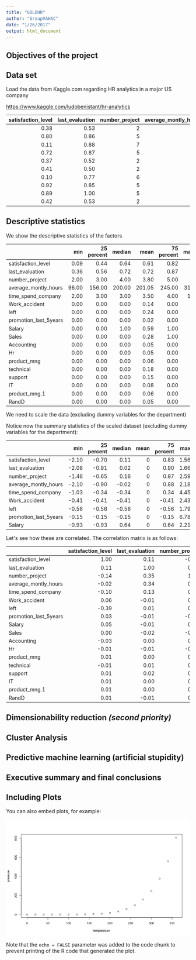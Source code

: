 ```yaml
---
title: "GOLDHR"
author: "GroupVAHAC"
date: "1/26/2017"
output: html_document
---
```







 


## Objectives of the project


## Data set
Load the data from Kaggle.com regarding HR analytics in a major US company

https://www.kaggle.com/ludobenistant/hr-analytics






| satisfaction_level| last_evaluation| number_project| average_montly_hours| time_spend_company| Work_accident| left| promotion_last_5years| Salary| Sales| Accounting| Hr| product_mng| technical| support| IT| product_mng.1| RandD|
|------------------:|---------------:|--------------:|--------------------:|------------------:|-------------:|----:|---------------------:|------:|-----:|----------:|--:|-----------:|---------:|-------:|--:|-------------:|-----:|
|               0.38|            0.53|              2|                  157|                  3|             0|    1|                     0|      0|     1|          0|  0|           0|         0|       0|  0|             0|     0|
|               0.80|            0.86|              5|                  262|                  6|             0|    1|                     0|      1|     1|          0|  0|           0|         0|       0|  0|             0|     0|
|               0.11|            0.88|              7|                  272|                  4|             0|    1|                     0|      1|     1|          0|  0|           0|         0|       0|  0|             0|     0|
|               0.72|            0.87|              5|                  223|                  5|             0|    1|                     0|      0|     1|          0|  0|           0|         0|       0|  0|             0|     0|
|               0.37|            0.52|              2|                  159|                  3|             0|    1|                     0|      0|     1|          0|  0|           0|         0|       0|  0|             0|     0|
|               0.41|            0.50|              2|                  153|                  3|             0|    1|                     0|      0|     1|          0|  0|           0|         0|       0|  0|             0|     0|
|               0.10|            0.77|              6|                  247|                  4|             0|    1|                     0|      0|     1|          0|  0|           0|         0|       0|  0|             0|     0|
|               0.92|            0.85|              5|                  259|                  5|             0|    1|                     0|      0|     1|          0|  0|           0|         0|       0|  0|             0|     0|
|               0.89|            1.00|              5|                  224|                  5|             0|    1|                     0|      0|     1|          0|  0|           0|         0|       0|  0|             0|     0|
|               0.42|            0.53|              2|                  142|                  3|             0|    1|                     0|      0|     1|          0|  0|           0|         0|       0|  0|             0|     0|

## Descriptive statistics

We show the descriptive statistics of the factors


|                      |   min| 25 percent| median|   mean| 75 percent| max|   std|
|:---------------------|-----:|----------:|------:|------:|----------:|---:|-----:|
|satisfaction_level    |  0.09|       0.44|   0.64|   0.61|       0.82|   1|  0.25|
|last_evaluation       |  0.36|       0.56|   0.72|   0.72|       0.87|   1|  0.17|
|number_project        |  2.00|       3.00|   4.00|   3.80|       5.00|   7|  1.23|
|average_montly_hours  | 96.00|     156.00| 200.00| 201.05|     245.00| 310| 49.94|
|time_spend_company    |  2.00|       3.00|   3.00|   3.50|       4.00|  10|  1.46|
|Work_accident         |  0.00|       0.00|   0.00|   0.14|       0.00|   1|  0.35|
|left                  |  0.00|       0.00|   0.00|   0.24|       0.00|   1|  0.43|
|promotion_last_5years |  0.00|       0.00|   0.00|   0.02|       0.00|   1|  0.14|
|Salary                |  0.00|       0.00|   1.00|   0.59|       1.00|   2|  0.64|
|Sales                 |  0.00|       0.00|   0.00|   0.28|       1.00|   1|  0.45|
|Accounting            |  0.00|       0.00|   0.00|   0.05|       0.00|   1|  0.22|
|Hr                    |  0.00|       0.00|   0.00|   0.05|       0.00|   1|  0.22|
|product_mng           |  0.00|       0.00|   0.00|   0.06|       0.00|   1|  0.24|
|technical             |  0.00|       0.00|   0.00|   0.18|       0.00|   1|  0.39|
|support               |  0.00|       0.00|   0.00|   0.15|       0.00|   1|  0.36|
|IT                    |  0.00|       0.00|   0.00|   0.08|       0.00|   1|  0.27|
|product_mng.1         |  0.00|       0.00|   0.00|   0.06|       0.00|   1|  0.24|
|RandD                 |  0.00|       0.00|   0.00|   0.05|       0.00|   1|  0.22|

We need to scale the data (excluding dummy variables for the department)



Notice now the summary statistics of the scaled dataset (excluding dummy variables for the department):


|                      |   min| 25 percent| median| mean| 75 percent|  max| std|
|:---------------------|-----:|----------:|------:|----:|----------:|----:|---:|
|satisfaction_level    | -2.10|      -0.70|   0.11|    0|       0.83| 1.56|   1|
|last_evaluation       | -2.08|      -0.91|   0.02|    0|       0.90| 1.66|   1|
|number_project        | -1.46|      -0.65|   0.16|    0|       0.97| 2.59|   1|
|average_montly_hours  | -2.10|      -0.90|  -0.02|    0|       0.88| 2.18|   1|
|time_spend_company    | -1.03|      -0.34|  -0.34|    0|       0.34| 4.45|   1|
|Work_accident         | -0.41|      -0.41|  -0.41|    0|      -0.41| 2.43|   1|
|left                  | -0.56|      -0.56|  -0.56|    0|      -0.56| 1.79|   1|
|promotion_last_5years | -0.15|      -0.15|  -0.15|    0|      -0.15| 6.78|   1|
|Salary                | -0.93|      -0.93|   0.64|    0|       0.64| 2.21|   1|

Let's see how these are correlated. The correlation matrix is as follows:


|                      | satisfaction_level| last_evaluation| number_project| average_montly_hours| time_spend_company| Work_accident|  left| promotion_last_5years| Salary| Sales| Accounting|    Hr| product_mng| technical| support|    IT| product_mng.1| RandD|
|:---------------------|------------------:|---------------:|--------------:|--------------------:|------------------:|-------------:|-----:|---------------------:|------:|-----:|----------:|-----:|-----------:|---------:|-------:|-----:|-------------:|-----:|
|satisfaction_level    |               1.00|            0.11|          -0.14|                -0.02|              -0.10|          0.06| -0.39|                  0.03|   0.05|  0.00|      -0.03| -0.01|        0.01|     -0.01|    0.01|  0.01|          0.01|  0.01|
|last_evaluation       |               0.11|            1.00|           0.35|                 0.34|               0.13|         -0.01|  0.01|                 -0.01|  -0.01| -0.02|       0.00| -0.01|        0.00|      0.01|    0.02|  0.00|          0.00| -0.01|
|number_project        |              -0.14|            0.35|           1.00|                 0.42|               0.20|          0.00|  0.02|                 -0.01|   0.00| -0.01|       0.00| -0.03|        0.00|      0.03|    0.00|  0.00|          0.00|  0.01|
|average_montly_hours  |              -0.02|            0.34|           0.42|                 1.00|               0.13|         -0.01|  0.07|                  0.00|   0.00|  0.00|       0.00| -0.01|       -0.01|      0.01|    0.00|  0.01|         -0.01|  0.00|
|time_spend_company    |              -0.10|            0.13|           0.20|                 0.13|               1.00|          0.00|  0.14|                  0.07|   0.05|  0.02|       0.00| -0.02|        0.00|     -0.03|   -0.03| -0.01|          0.00| -0.02|
|Work_accident         |               0.06|           -0.01|           0.00|                -0.01|               0.00|          1.00| -0.15|                  0.04|   0.01|  0.00|      -0.01| -0.02|        0.00|     -0.01|    0.01| -0.01|          0.00|  0.02|
|left                  |              -0.39|            0.01|           0.02|                 0.07|               0.14|         -0.15|  1.00|                 -0.06|  -0.16|  0.01|       0.02|  0.03|       -0.01|      0.02|    0.01| -0.01|         -0.01| -0.05|
|promotion_last_5years |               0.03|           -0.01|          -0.01|                 0.00|               0.07|          0.04| -0.06|                  1.00|   0.10|  0.01|       0.00|  0.00|       -0.04|     -0.04|   -0.04| -0.04|         -0.04|  0.02|
|Salary                |               0.05|           -0.01|           0.00|                 0.00|               0.05|          0.01| -0.16|                  0.10|   1.00| -0.04|       0.01|  0.00|       -0.01|     -0.02|   -0.03| -0.01|         -0.01|  0.00|
|Sales                 |               0.00|           -0.02|          -0.01|                 0.00|               0.02|          0.00|  0.01|                  0.01|  -0.04|  1.00|      -0.14| -0.14|       -0.16|     -0.29|   -0.26| -0.18|         -0.16| -0.15|
|Accounting            |              -0.03|            0.00|           0.00|                 0.00|               0.00|         -0.01|  0.02|                  0.00|   0.01| -0.14|       1.00| -0.05|       -0.06|     -0.11|   -0.10| -0.07|         -0.06| -0.05|
|Hr                    |              -0.01|           -0.01|          -0.03|                -0.01|              -0.02|         -0.02|  0.03|                  0.00|   0.00| -0.14|      -0.05|  1.00|       -0.06|     -0.11|   -0.10| -0.07|         -0.06| -0.05|
|product_mng           |               0.01|            0.00|           0.00|                -0.01|               0.00|          0.00| -0.01|                 -0.04|  -0.01| -0.16|      -0.06| -0.06|        1.00|     -0.12|   -0.11| -0.08|          1.00| -0.06|
|technical             |              -0.01|            0.01|           0.03|                 0.01|              -0.03|         -0.01|  0.02|                 -0.04|  -0.02| -0.29|      -0.11| -0.11|       -0.12|      1.00|   -0.20| -0.14|         -0.12| -0.11|
|support               |               0.01|            0.02|           0.00|                 0.00|              -0.03|          0.01|  0.01|                 -0.04|  -0.03| -0.26|      -0.10| -0.10|       -0.11|     -0.20|    1.00| -0.12|         -0.11| -0.10|
|IT                    |               0.01|            0.00|           0.00|                 0.01|              -0.01|         -0.01| -0.01|                 -0.04|  -0.01| -0.18|      -0.07| -0.07|       -0.08|     -0.14|   -0.12|  1.00|         -0.08| -0.07|
|product_mng.1         |               0.01|            0.00|           0.00|                -0.01|               0.00|          0.00| -0.01|                 -0.04|  -0.01| -0.16|      -0.06| -0.06|        1.00|     -0.12|   -0.11| -0.08|          1.00| -0.06|
|RandD                 |               0.01|           -0.01|           0.01|                 0.00|              -0.02|          0.02| -0.05|                  0.02|   0.00| -0.15|      -0.05| -0.05|       -0.06|     -0.11|   -0.10| -0.07|         -0.06|  1.00|

## Dimensionability reduction *(second priority)*

## Cluster Analysis

## Predictive machine learning (artificial stupidity)

## Executive summary and final conclusions

## Including Plots

You can also embed plots, for example:

<img src="figure/pressure-1.png" title="plot of chunk pressure" alt="plot of chunk pressure" style="display: block; margin: auto;" />

Note that the `echo = FALSE` parameter was added to the code chunk to prevent printing of the R code that generated the plot.
